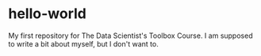 # hello-world
My first repository for The Data Scientist's Toolbox Course.
I am supposed to write a bit about myself, but I don't want to.

